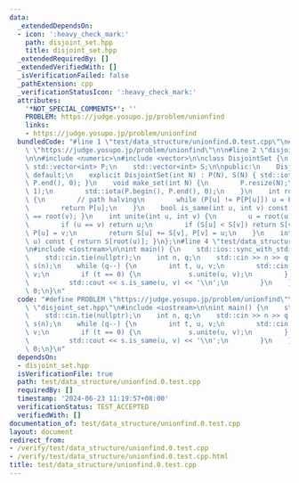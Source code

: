 ```yaml
---
data:
  _extendedDependsOn:
  - icon: ':heavy_check_mark:'
    path: disjoint_set.hpp
    title: disjoint_set.hpp
  _extendedRequiredBy: []
  _extendedVerifiedWith: []
  _isVerificationFailed: false
  _pathExtension: cpp
  _verificationStatusIcon: ':heavy_check_mark:'
  attributes:
    '*NOT_SPECIAL_COMMENTS*': ''
    PROBLEM: https://judge.yosupo.jp/problem/unionfind
    links:
    - https://judge.yosupo.jp/problem/unionfind
  bundledCode: "#line 1 \"test/data_structure/unionfind.0.test.cpp\"\n#define PROBLEM\
    \ \"https://judge.yosupo.jp/problem/unionfind\"\n\n#line 2 \"disjoint_set.hpp\"\
    \n\n#include <numeric>\n#include <vector>\n\nclass DisjointSet {\n    mutable\
    \ std::vector<int> P;\n    std::vector<int> S;\n\npublic:\n    DisjointSet() =\
    \ default;\n    explicit DisjointSet(int N) : P(N), S(N) { std::iota(P.begin(),\
    \ P.end(), 0); }\n    void make_set(int N) {\n        P.resize(N);\n        S.assign(N,\
    \ 1);\n        std::iota(P.begin(), P.end(), 0);\n    }\n    int root(int u) const\
    \ {\n        // path halving\n        while (P[u] != P[P[u]]) u = P[u] = P[P[u]];\n\
    \        return P[u];\n    }\n    bool is_same(int u, int v) const { return root(u)\
    \ == root(v); }\n    int unite(int u, int v) {\n        u = root(u), v = root(v);\n\
    \        if (u == v) return u;\n        if (S[u] < S[v]) return S[v] += S[u],\
    \ P[u] = v;\n        return S[u] += S[v], P[v] = u;\n    }\n    int component_size(int\
    \ u) const { return S[root(u)]; }\n};\n#line 4 \"test/data_structure/unionfind.0.test.cpp\"\
    \n#include <iostream>\n\nint main() {\n    std::ios::sync_with_stdio(false);\n\
    \    std::cin.tie(nullptr);\n    int n, q;\n    std::cin >> n >> q;\n    DisjointSet\
    \ s(n);\n    while (q--) {\n        int t, u, v;\n        std::cin >> t >> u >>\
    \ v;\n        if (t == 0) {\n            s.unite(u, v);\n        } else {\n  \
    \          std::cout << s.is_same(u, v) << '\\n';\n        }\n    }\n    return\
    \ 0;\n}\n"
  code: "#define PROBLEM \"https://judge.yosupo.jp/problem/unionfind\"\n\n#include\
    \ \"disjoint_set.hpp\"\n#include <iostream>\n\nint main() {\n    std::ios::sync_with_stdio(false);\n\
    \    std::cin.tie(nullptr);\n    int n, q;\n    std::cin >> n >> q;\n    DisjointSet\
    \ s(n);\n    while (q--) {\n        int t, u, v;\n        std::cin >> t >> u >>\
    \ v;\n        if (t == 0) {\n            s.unite(u, v);\n        } else {\n  \
    \          std::cout << s.is_same(u, v) << '\\n';\n        }\n    }\n    return\
    \ 0;\n}\n"
  dependsOn:
  - disjoint_set.hpp
  isVerificationFile: true
  path: test/data_structure/unionfind.0.test.cpp
  requiredBy: []
  timestamp: '2024-06-23 11:19:57+08:00'
  verificationStatus: TEST_ACCEPTED
  verifiedWith: []
documentation_of: test/data_structure/unionfind.0.test.cpp
layout: document
redirect_from:
- /verify/test/data_structure/unionfind.0.test.cpp
- /verify/test/data_structure/unionfind.0.test.cpp.html
title: test/data_structure/unionfind.0.test.cpp
---
```

